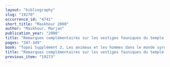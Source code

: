 ```yaml
---
layout: "bibliography"
slug: "19270"
occurrence_id: "4741"
short_title: "Maskhour 2000"
author: "Maskhour, Marjan"
publication_year: "2000"
title: "Remarques complémentaires sur les vestiges fauniques du temple de l´E.BABBAR à Larsa en basse Mésopotamie"
pages: "347-349"
book: "Topoi Supplément 2, Les animaux et les hommes dans le monde syro-mésopotamien aux époques historiques (Lyon)"
title: "Remarques complémentaires sur les vestiges fauniques du temple de l´E.BABBAR à Larsa en basse Mésopotamie"
previous_item: "19273"
---
```

